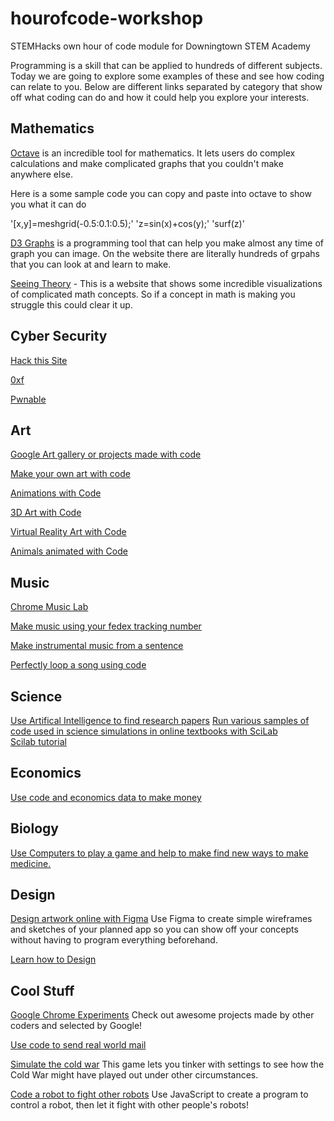 # hourofcode-workshop
STEMHacks own hour of code module for Downingtown STEM Academy

Programming is a skill that can be applied to hundreds of different subjects. Today we are going to explore some examples of these
and see how coding can relate to you. Below are different links separated by category that show off what coding can do and how 
it could help you explore your interests. 

## Mathematics



[Octave](https://octave-online.net/ ) is an incredible tool for mathematics. It lets users do complex calculations and make complicated graphs that you couldn't make anywhere else. 

Here is a some sample code you can copy and paste into octave to show you what it can do

'[x,y]=meshgrid(-0.5:0.1:0.5);'
'z=sin(x)+cos(y);'
'surf(z)'



[D3 Graphs](https://d3js.org/) is a programming tool that can help you make almost any time of graph you can image. On the website there are literally hundreds of grpahs that you can look at and learn to make.


[Seeing Theory](http://students.brown.edu/seeing-theory/ ) - This is a website that shows some incredible visualizations of complicated math concepts. So if a concept in math is making you struggle this could clear it up. 


## Cyber Security 

[Hack this Site](https://www.hackthissite.org/)

[0xf](https://0xf.at/)

[Pwnable](http://pwnable.kr/)


## Art

[Google Art gallery or projects made with code](https://devart.withgoogle.com/)

[Make your own art with code](http://devartcodefactory.com/#/home)

[](https://www.madewithcode.com/projects/holidayemoji )

[Animations with Code](http://animejs.com/) 

[3D Art with Code](https://threejs.org/)

[Virtual Reality Art with Code](https://aframe.io/)

[Animals animated with Code](http://species-in-pieces.com/#)

## Music

[Chrome Music Lab](https://musiclab.chromeexperiments.com/Experiments )

[Make music using your fedex tracking number](http://soundtrack.fedex.com/experience)

[Make instrumental music from a sentence](http://kickthejetengine.com/langorhythm/)

[Perfectly loop a song using code](https://eternal.abimon.org/jukebox_index.html )


## Science

[Use Artifical Intelligence to find research papers](https://iris.ai/)
[Run various samples of code used in science simulations in online textbooks with SciLab](http://cloud.scilab.in/)  
[Scilab tutorial](https://www.scilab.org/content/download/849/7901/file/Scilab_beginners.pdf) 

## Economics

[Use code and economics data to make money](https://www.quantopian.com/home )

## Biology

[Use Computers to play a game and help to make find new ways to make medicine.](https://fold.it/) 

## Design

[Design artwork online with Figma](https://www.figma.com/ ) Use Figma to create simple wireframes and sketches of your planned app so you can show off your concepts without having to program everything beforehand.

[Learn how to Design](Hackdesign.org) 


## Cool Stuff

[Google Chrome Experiments](https://experiments.withgoogle.com/ ) Check out awesome projects made by other coders and selected by Google!

[Use code to send real world mail](https://lob.com/) 

[Simulate the cold war](https://coldwar.io/coldwar) This game lets you tinker with settings to see how the Cold War might have played out under other circumstances.

[Code a robot to fight other robots](http://beta.fightcodegame.com/ ) Use JavaScript to create a program to control a robot, then let it fight with other people's robots!


